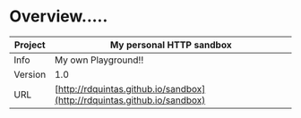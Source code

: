 # Overview.....

Project | My personal HTTP sandbox
--- | ---
Info | My own Playground!!
Version | 1.0
URL | [http://rdquintas.github.io/sandbox](http://rdquintas.github.io/sandbox)

